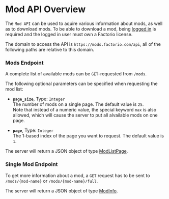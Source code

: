 # Mod API Overview

The `Mod API` can be used to aquire various information about mods, as well as to download mods.
To be able to download a mod, being [logged in](../auth-api/#login-endpoint) is required and the
logged in user must own a Factorio license.

The domain to access the API is `https://mods.factorio.com/api`, all of the following paths are
relative to this domain.

### Mods Endpoint

A complete list of available mods can be `GET`-requested from `/mods`.

The following optional parameters can be specified when requesting the mod list:

* **`page_size`**, Type: `Integer`  
The number of mods on a single page. The default value is `25`.  
Note that instead of a numeric value, the special keyword `max` is also allowed,
which will cause the server to put all alvailable mods on one page.

* **`page`**, Type: `Integer`  
The 1-based index of the page you want to request. The default value is `1`.

<!--
Is this still available? Getting no results when trying.

* **`namelist`**, Type: `String[]`  
A list of keywords to filter the results by.

Kind of, try this: https://mods.factorio.com/api/mods?namelist=boblibrary.
It seems very similar to https://mods.factorio.com/api/mods/boblibrary.
I haven't figured out how to send an array though...
This doesn't really work:
https://mods.factorio.com/api/mods?namelist=boblibrary,boblogistics

I don't really see the point if you can't send an array honestly...
-->

The server will return a JSON object of type [ModListPage](modlistpage.md).

### Single Mod Endpoint
 
To get more information about a mod, a `GET` request has to be sent to `/mods/{mod-name}` or `/mods/{mod-name}/full`.

The server will return a JSON object of type [ModInfo](modinfo.md).
